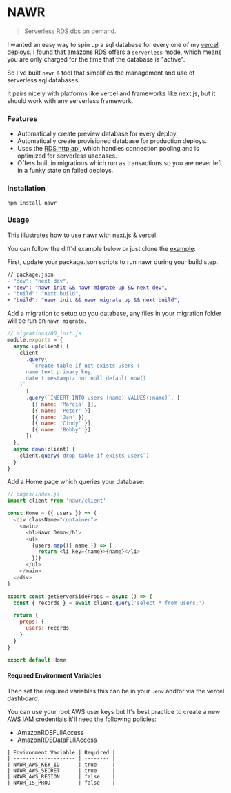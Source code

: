 # NAWR

> Serverless RDS dbs on demand.

I wanted an easy way to spin up a sql database for every one of my [vercel](https://vercel.com) deploys. I found that amazons RDS offers a `serverless` mode, which means you are only charged for the time that the database is "active".

So I've built `nawr` a tool that simplifies the management and use of serverless sql databases.

It pairs nicely with platforms like vercel and frameworks like next.js, but it should work with any serverless framework.

### Features

- Automatically create preview database for every deploy.
- Automatically create provisioned database for production deploys.
- Uses the [RDS http api](https://github.com/jeremydaly/data-api-client), which handles connection pooling and is optimized for serverless usecases.
- Offers built in migrations which run as transactions so you are never left in a funky state on failed deploys.

### Installation

```
npm install nawr
```

### Usage

This illustrates how to use nawr with next.js & vercel.

You can follow the diff'd example below or just clone the [example](https://github.com/hobochild/nawr-example):

First, update your package.json scripts to run nawr during your build step.

```diff
// package.json
- "dev": "next dev",
+ "dev": "nawr init && nawr migrate up && next dev",
- "build": "next build",
+ "build": "nawr init && nawr migrate up && next build",
```

Add a migration to setup up you database, any files in your migration folder will be run on `nawr migrate`.

```js
// migrations/00_init.js
module.exports = {
  async up(client) {
    client
      .query(
        `create table if not exists users (
      name text primary key,
      date timestamptz not null default now()
    )`
      )
      .query(`INSERT INTO users (name) VALUES(:name)`, [
        [{ name: 'Marcia' }],
        [{ name: 'Peter' }],
        [{ name: 'Jan' }],
        [{ name: 'Cindy' }],
        [{ name: 'Bobby' }]
      ])
  },
  async down(client) {
    client.query(`drop table if exists users`)
  }
}
```

Add a Home page which queries your database:

```js
// pages/index.js
import client from 'nawr/client'

const Home = ({ users }) => (
  <div className="container">
    <main>
      <h1>Nawr Demo</h1>
      <ul>
        {users.map(({ name }) => {
          return <li key={name}>{name}</li>
        })}
      </ul>
    </main>
  </div>
)

export const getServerSideProps = async () => {
  const { records } = await client.query('select * from users;')

  return {
    props: {
      users: records
    }
  }
}

export default Home
```

#### Required Environment Variables

Then set the required variables this can be in your `.env` and/or via the vercel dashboard:

You can use your root AWS user keys but It's best practice to create a new [AWS IAM credentials](https://docs.aws.amazon.com/IAM/latest/UserGuide/id_users_create.html#id_users_create_api) it'll need the following policies:

- AmazonRDSFullAccess
- AmazonRDSDataFullAccess

```
| Environment Variable | Required |
| -------------------- | -------- |
| NAWR_AWS_KEY_ID      | true     |
| NAWR_AWS_SECRET      | true     |
| NAWR_AWS_REGION      | false    |
| NAWR_IS_PROD         | false    |
```
